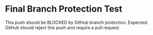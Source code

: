 # Final Branch Protection Test

This push should be BLOCKED by GitHub branch protection.
Expected: GitHub should reject this push and require a pull request.
